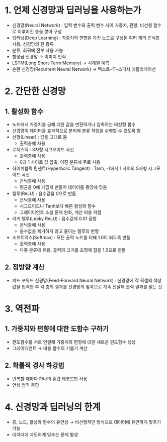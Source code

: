 # 1. 언제 신경망과 딥러닝을 사용하는가

- 신경망(Neural Network) : 입력 변수와 출력 변수 사이 가중치, 편향, 비선형 함수로 이루어진 층을 쌓아 구성
- 딥러닝(Deep Learning) : 가중치와 편향을 가진 노드로 구성된 여러 개의 은닉층 사용, 신경망의 한 종류
- 분류, 회귀에 전부 사용 가능
- 합성곱 신경망 → 이미지 인식
- LSTM(Long Short-Term Memory) → 시계열 예측
- 순환 신경망(Recurrent Neural Network) → 텍스트-투-스피치 애플리케이션

# 2. 간단한 신경망

## 1. 활성화 함수

- 노드에서 가중치를 곱해 더한 값을 변환하거나 압축하는 비선형 함수
- 신경망이 데이터를 효과적으로 분리해 분류 작업을 수행할 수 있도록 함
- 선형(Linear) : 값을 그대로 둠
    - 출력층에 사용
- 로지스틱 : S자형 시그모이드 곡선
    - 출력층에 사용
    - 0과 1 사이로 값 압축, 이진 분류에 주로 사용
- 하이퍼볼릭 탄젠트(Hyperbolic Tangent) : Tanh, -1에서 1 사이의 S자형 시그모이드 곡선
    - 은닉층에 사용
    - 평균을 0에 가깝게 만들어 데이터를 중앙에 맞춤
- 렐루(ReLU) : 음수값을 0으로 만듦
    - 은닉층에 사용
    - 시그모이드나 Tanh보다 빠른 활성화 함수
    - 그레이디언트 소실 문제 완화, 계산 비용 저렴
- 리키 렐루(Leaky ReLU) : 음수값에 0.01 곱함
    - 은닉층에 사용
    - 음수값을 제거하지 않고 줄이는 렐루의 변형
- 소프트맥스(Softmax) : 모든 출력 노드를 더해 1.0이 되도록 만듦
    - 출력층에 사용
    - 다중 분류에 유용, 출력의 크기를 조정해 합을 1.0으로 만듦

## 2. 정방향 계산

- 피드 포워드 신경망(Feed-Forward Neural Network) : 신경망에 각 픽셀의 색상값을 입력한 후 각 층의 결과를 신경망의 앞쪽으로 계속 전달해 출력 결과를 얻는 것

# 3. 역전파

## 1. 가중치와 편향에 대한 도함수 구하기

- 편도함수를 서로 연결해 가중치와 편향에 대한 새로운 편도함수 생성
- 그레이디언트 → 비용 함수의 기울기 계산

## 2. 확률적 경사 하강법

- 반복할 때마다 하나의 훈련 레코드만 사용
- 연쇄 법칙 통합

# 4. 신경망과 딥러닝의 한계

- 층, 노드, 활성화 함수의 유연성 → 비선형적인 방식으로 데이터에 유연하게 맞추기 가능
- 데이터에 과도하게 맞추는 문제 발생